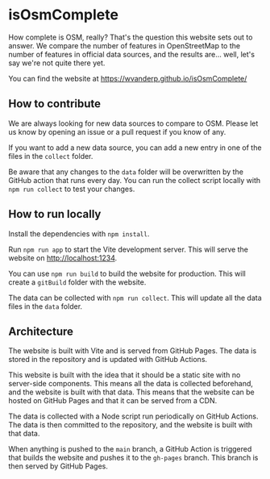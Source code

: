 # isOsmComplete

How complete is OSM, really? That's the question this website sets out to answer. We compare the number of features in OpenStreetMap to the number of features in official data sources, and the results are... well, let's say we're not quite there yet.

You can find the website at <https://wvanderp.github.io/isOsmComplete/>

## How to contribute

We are always looking for new data sources to compare to OSM. Please let us know by opening an issue or a pull request if you know of any.

If you want to add a new data source, you can add a new entry in one of the files in the `collect` folder.

Be aware that any changes to the `data` folder will be overwritten by the GitHub action that runs every day. You can run the collect script locally with `npm run collect` to test your changes.

## How to run locally

Install the dependencies with `npm install`.

Run `npm run app` to start the Vite development server. This will serve the website on <http://localhost:1234>.

You can use `npm run build` to build the website for production. This will create a `gitBuild` folder with the website.

The data can be collected with `npm run collect`. This will update all the data files in the `data` folder.

## Architecture

The website is built with Vite and is served from GitHub Pages. The data is stored in the repository and is updated with GitHub Actions.

This website is built with the idea that it should be a static site with no server-side components. This means all the data is collected beforehand, and the website is built with that data. This means that the website can be hosted on GitHub Pages and that it can be served from a CDN.

The data is collected with a Node script run periodically on GitHub Actions. The data is then committed to the repository, and the website is built with that data.

When anything is pushed to the `main` branch, a GitHub Action is triggered that builds the website and pushes it to the `gh-pages` branch. This branch is then served by GitHub Pages.

